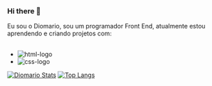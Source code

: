 ### Hi there 👋

Eu sou o Diomario, sou um programador Front End, atualmente estou aprendendo e criando projetos com: 
<br>
<br>
- <img src="https://img.shields.io/badge/HTML5-E34F26?style=for-the-badge&logo=html5&logoColor=white" alt="html-logo"/>
- <img src="https://img.shields.io/badge/CSS3-1572B6?style=for-the-badge&logo=css3&logoColor=white" alt="css-logo"/>


[![Diomario Stats](https://github-readme-stats.vercel.app/api?username=Diomario-jr)](https://github.com/anuraghazra/github-readme-stats)
[![Top Langs](https://github-readme-stats.vercel.app/api/top-langs/?username=Diomario-jr)](https://github.com/anuraghazra/github-readme-stats)
